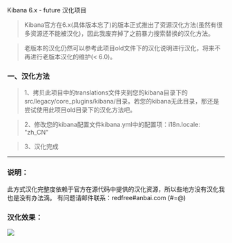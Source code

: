 Kibana 6.x - future 汉化项目

> Kibana官方在6.x(具体版本忘了)的版本正式推出了资源汉化方法(虽然有很多资源还不能被汉化)，因此我废弃掉了之前暴力搜索替换的汉化方法。

> 老版本的汉化仍然可以参考此项目old文件下的汉化说明进行汉化，将来不再进行老版本汉化的维护(< 6.0)。

### 一、汉化方法

> 1、拷贝此项目中的translations文件夹到您的kibana目录下的src/legacy/core_plugins/kibana/目录。若您的kibana无此目录，那还是尝试使用此项目old目录下的汉化方法吧。

> 2、修改您的kibana配置文件kibana.yml中的配置项：i18n.locale: "zh_CN"

> 3、汉化完成

---

### 说明：

此方式汉化完整度依赖于官方在源代码中提供的汉化资源，所以些地方没有汉化我也是没有办法滴。
有问题请邮件联系：redfree#anbai.com (#=@)

### 汉化效果：

![](https://github.com/anbai-inc/Kibana_Hanization/blob/master/images/kibana.png)
